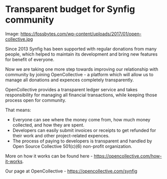 # Transparent budget for Synfig community

Image: https://fossbytes.com/wp-content/uploads/2017/01/open-collective.jpg

Since 2013 Synfig has been supported with regular donations from many people, which helped to maintain its development and bring new features for benefit of everyone.

Now we are taking one more step towards improving our relationship with community by joining OpenCollective - a platform which will allow us to manage all donations and expences completely transparently.

OpenCollective provides a transparent ledger service and takes responsibility for managing all financial transactions, while keeping those process open for community.

That means:

- Everyone can see where the money come from, how much money collected, and how they are spent.
- Developers can easily submit invoices or receipts to get refunded for their work and other project-related expences.
- The process of paying to developers is transparent and handled by Open Source Collective 501(c)(6)
non-profit organization.

More on how it works can be found here - https://opencollective.com/how-it-works.

Our page at OpenCollective - https://opencollective.com/synfig
